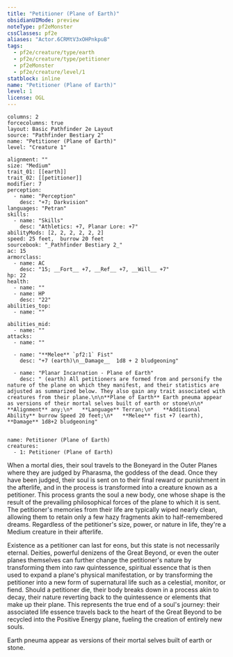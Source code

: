 ```yaml
---
title: "Petitioner (Plane of Earth)"
obsidianUIMode: preview
noteType: pf2eMonster
cssClasses: pf2e
aliases: "Actor.6CRMtV3xOHPnkpuB" 
tags:
  - pf2e/creature/type/earth
  - pf2e/creature/type/petitioner
  - pf2eMonster
  - pf2e/creature/level/1
statblock: inline
name: "Petitioner (Plane of Earth)"
level: 1
license: OGL
---
```


```statblock
columns: 2
forcecolumns: true
layout: Basic Pathfinder 2e Layout
source: "Pathfinder Bestiary 2"
name: "Petitioner (Plane of Earth)"
level: "Creature 1"

alignment: ""
size: "Medium"
trait_01: [[earth]]
trait_02: [[petitioner]]
modifier: 7
perception:
  - name: "Perception"
    desc: "+7; Darkvision"
languages: "Petran"
skills:
  - name: "Skills"
    desc: "Athletics: +7, Planar Lore: +7"
abilityMods: [2, 2, 2, 2, 2, 2]
speed: 25 feet,  burrow 20 feet
sourcebook: "_Pathfinder Bestiary 2_"
ac: 15
armorclass:
  - name: AC
    desc: "15; __Fort__ +7, __Ref__ +7, __Will__ +7"
hp: 22
health:
  - name: ""
  - name: HP
    desc: "22"
abilities_top:
  - name: ""

abilities_mid:
  - name: ""
attacks:
  - name: ""

  - name: "**Melee** `pf2:1` Fist"
    desc: "+7 (earth)\n__Damage__  1d8 + 2 bludgeoning"

  - name: "Planar Incarnation - Plane of Earth"
    desc: " (earth) All petitioners are formed from and personify the nature of the plane on which they manifest, and their statistics are adjusted as summarized below. They also gain any trait associated with creatures from their plane.\n\n**Plane of Earth** Earth pneuma appear as versions of their mortal selves built of earth or stone\n\n*   **Alignment** any;\n*   **Language** Terran;\n*   **Additional Ability** burrow Speed 20 feet;\n*   **Melee** fist +7 (earth), **Damage** 1d8+2 bludgeoning"
 
```

```encounter-table
name: Petitioner (Plane of Earth)
creatures:
  - 1: Petitioner (Plane of Earth)
```



When a mortal dies, their soul travels to the Boneyard in the Outer Planes where they are judged by Pharasma, the goddess of the dead. Once they have been judged, their soul is sent on to their final reward or punishment in the afterlife, and in the process is transformed into a creature known as a petitioner. This process grants the soul a new body, one whose shape is the result of the prevailing philosophical forces of the plane to which it is sent. The petitioner's memories from their life are typically wiped nearly clean, allowing them to retain only a few hazy fragments akin to half-remembered dreams. Regardless of the petitioner's size, power, or nature in life, they're a Medium creature in their afterlife.

Existence as a petitioner can last for eons, but this state is not necessarily eternal. Deities, powerful denizens of the Great Beyond, or even the outer planes themselves can further change the petitioner's nature by transforming them into raw quintessence, spiritual essence that is then used to expand a plane's physical manifestation, or by transforming the petitioner into a new form of supernatural life such as a celestial, monitor, or fiend. Should a petitioner die, their body breaks down in a process akin to decay, their nature reverting back to the quintessence or elements that make up their plane. This represents the true end of a soul's journey: their associated life essence travels back to the heart of the Great Beyond to be recycled into the Positive Energy plane, fueling the creation of entirely new souls.

Earth pneuma appear as versions of their mortal selves built of earth or stone.
